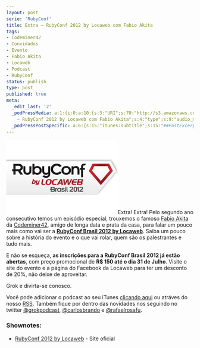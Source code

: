 ```yaml
---
layout: post
serie: 'RubyConf'
title: Extra – RubyConf 2012 by Locaweb com Fabio Akita
tags:
- Codeminer42
- Convidados
- Evento
- Fabio Akita
- Locaweb
- Podcast
- RubyConf
status: publish
type: post
published: true
meta:
  _edit_last: '2'
  _podPressMedia: a:1:{i:0;a:10:{s:3:"URI";s:70:"http://s3.amazonaws.com/grokpodcast/grokpodcast-extra-rubyconf2012.mp3";s:5:"title";s:50:"Extra
    – RubyConf 2012 by Locaweb com Fabio Akita";s:4:"type";s:9:"audio_mp3";s:4:"size";s:7:"5272890";s:8:"duration";s:5:"10:59";s:12:"previewImage";s:77:"http://grokpodcast.com/wp-content/plugins/podpress/images/vpreview_center.png";s:10:"dimensionW";s:1:"0";s:10:"dimensionH";s:1:"0";s:3:"rss";s:2:"on";s:4:"atom";s:2:"on";}}
  _podPressPostSpecific: a:6:{s:15:"itunes:subtitle";s:15:"##PostExcerpt##";s:14:"itunes:summary";s:15:"##PostExcerpt##";s:15:"itunes:keywords";s:17:"##WordPressCats##";s:13:"itunes:author";s:10:"##Global##";s:15:"itunes:explicit";s:7:"Default";s:12:"itunes:block";s:7:"Default";}
---
```

<img class="alignleft size-full wp-image-256" title="RubyConf Brasil 2012" src="/images/2012/07/rubyconf2012_grok.jpg" alt="" width="300" height="200" />Extra! Extra! Pelo segundo ano consecutivo temos um episódio especial, trouxemos o famoso <a href="http://twitter.com/akitaonrails" target="_blank">Fabio Akita</a> da <a href="http://codeminer42.com" target="_blank">Codeminer42</a>, amigo de longa data e prata da casa, para falar um pouco mais como vai ser a <strong><a href="http://www.rubyconf.com.br" target="_blank">RubyConf Brasil 2012 by Locaweb</a></strong>. Saiba um pouco sobre a história do evento e o que vai rolar, quem são os palestrantes e tudo mais.

E não se esqueça, <strong>as inscrições para a RubyConf Brasil 2012 já estão abertas</strong>, com preço promocional de <strong>R$ 150 até o dia 31 de Julho</strong>. Visite o site do evento e a página do Facebook da Locaweb para ter um desconto de 20%, não deixe de aproveitar.

Grok e divirta-se conosco.

Você pode adicionar o podcast ao seu iTunes <a href="http://itunes.apple.com/us/podcast/grok-podcast/id393122038" target="_blank">clicando aqui</a> ou atráves do nosso <a href="http://grokpodcast.com/feed/" target="_blank">RSS</a>. Também fique por dentro das novidades nos seguindo no twitter <a href="http://twitter.com/GrokPodcast" target="_blank">@grokpodcast</a>, <a href="http://twitter.com/#!/carlosbrando" target="_blank">@carlosbrando</a> e <a href="http://twitter.com/#!/rafaelrosafu" target="_blank">@rafaelrosafu</a>.

<h3>Shownotes:</h3>
<ul>
	<li><a href="http://rubyconf.com.br" target="_blank">RubyConf 2012 by Locaweb</a> - Site oficial</li>
</ul>
